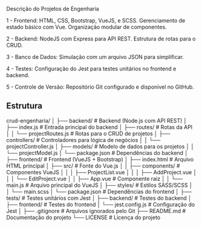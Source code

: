 Descrição do Projetos de Engenharia

1 - Frontend:
HTML, CSS, Bootstrap, VueJS, e SCSS.
Gerenciamento de estado básico com Vue.
Organização modular de componentes.

2 - Backend:
NodeJS com Express para API REST.
Estrutura de rotas para o CRUD.

3 - Banco de Dados:
Simulação com um arquivo JSON para simplificar.

4 - Testes:
Configuração do Jest para testes unitários no frontend e backend.

5 - Controle de Versão:
Repositório Git configurado e disponível no GitHub.

<h2>Estrutura</h2>
crud-engenharia/
│
├── backend/                 # Backend (Node.js com API REST)
│   ├── index.js             # Entrada principal do backend
│   ├── routes/              # Rotas da API
│   │   └── projectRoutes.js # Rotas para o CRUD de projetos
│   ├── controllers/         # Controladores para lógica de negócios
│   │   └── projectController.js
│   ├── models/              # Modelo de dados para os projetos
│   │   └── projectModel.js
│   └── package.json         # Dependências do backend
│
├── frontend/                # Frontend (VueJS + Bootstrap)
│   ├── index.html           # Arquivo HTML principal
│   ├── src/                 # Fonte do Vue.js
│   │   ├── components/      # Componentes VueJS
│   │   │   ├── ProjectList.vue
│   │   │   ├── AddProject.vue
│   │   │   └── EditProject.vue
│   │   ├── App.vue          # Componente raiz
│   │   └── main.js          # Arquivo principal do VueJS
│   ├── styles/              # Estilos SASS/SCSS
│   │   └── main.scss
│   └── package.json         # Dependências do frontend
│
├── tests/                   # Testes unitários com Jest
│   ├── backend/             # Testes do backend
│   ├── frontend/            # Testes do frontend
│   └── jest.config.js       # Configuração do Jest
│
├── .gitignore               # Arquivos ignorados pelo Git
├── README.md                # Documentação do projeto
└── LICENSE                  # Licença do projeto